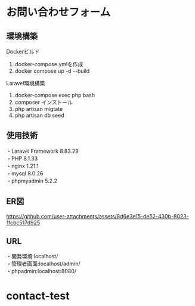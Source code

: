 # お問い合わせフォーム

## 環境構築
Dockerビルド
1. docker-compose.ymlを作成
2. docker compose up -d --build

Laravel環境構築
1. docker-compose exec php bash
2. composer インストール
3. php artisan migtate
4. php artisan db seed

## 使用技術
・Laravel Framework 8.83.29  
・PHP 8.1.33  
・nginx 1.21.1  
・mysql 8.0.26  
・phpmyadmin 5.2.2  

## ER図
https://github.com/user-attachments/assets/8d6e3e15-de52-430b-8023-1fcbc517d925

## URL
・開発環境:localhost/  
・管理者画面:localhost/admin/  
・phpadmin:localhost:8080/






# contact-test
